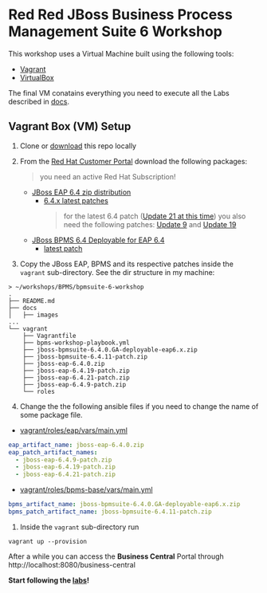 # Red Red JBoss Business Process Management Suite 6 Workshop

This workshop uses a Virtual Machine built using the following tools:
 * [Vagrant](https://www.vagrantup.com/)
 * [VirtualBox](https://www.virtualbox.org/)

The final VM conatains everything you need to execute all the Labs described in [docs](docs/). 

## Vagrant Box (VM) Setup

1. Clone or [download](https://github.com/rafaeltuelho/bpmsuite-6-workshop/archive/master.zip) this repo locally

2. From the [Red Hat Customer Portal](https://access.redhat.com/) download the following packages:
   > you need an active Red Hat Subscription!
   
   * [JBoss EAP 6.4 zip distribution](https://access.redhat.com/jbossnetwork/restricted/softwareDownload.html?softwareId=37393)
     * [6.4.x latest patches](https://access.redhat.com/jbossnetwork/restricted/listSoftware.html?product=appplatform&downloadType=patches&version=6.4)
        > for the latest 6.4 patch ([Update 21 at this time](https://access.redhat.com/jbossnetwork/restricted/softwareDownload.html?softwareId=61821)) you also need the following patches: [Update 9](https://access.redhat.com/jbossnetwork/restricted/softwareDownload.html?softwareId=45371) and [Update 19](https://access.redhat.com/jbossnetwork/restricted/softwareDownload.html?softwareId=56031)
   * [JBoss BPMS 6.4 Deployable for EAP 6.4](https://access.redhat.com/jbossnetwork/restricted/softwareDownload.html?softwareId=48451)
     * [latest patch](https://access.redhat.com/jbossnetwork/restricted/listSoftware.html?product=rhpam&downloadType=patches&version=6.4)

3. Copy the JBoss EAP, BPMS and its respective patches inside the `vagrant` sub-directory. See the dir structure in my machine:
   
```
> ~/workshops/BPMS/bpmsuite-6-workshop
.
├── README.md
├── docs
│   ├── images
...
└── vagrant
    ├── Vagrantfile
    ├── bpms-workshop-playbook.yml
    ├── jboss-bpmsuite-6.4.0.GA-deployable-eap6.x.zip
    ├── jboss-bpmsuite-6.4.11-patch.zip
    ├── jboss-eap-6.4.0.zip
    ├── jboss-eap-6.4.19-patch.zip
    ├── jboss-eap-6.4.21-patch.zip
    ├── jboss-eap-6.4.9-patch.zip
    └── roles
```

4. Change the the following ansible files if you need to change the name of some package file.
   
 * [vagrant/roles/eap/vars/main.yml](vagrant/roles/eap/vars/main.yml)

```yaml
eap_artifact_name: jboss-eap-6.4.0.zip
eap_patch_artifact_names:
  - jboss-eap-6.4.9-patch.zip
  - jboss-eap-6.4.19-patch.zip
  - jboss-eap-6.4.21-patch.zip
```

 * [vagrant/roles/bpms-base/vars/main.yml](vagrant/roles/bpms-base/vars/main.yml)

```yaml
bpms_artifact_name: jboss-bpmsuite-6.4.0.GA-deployable-eap6.x.zip
bpms_patch_artifact_name: jboss-bpmsuite-6.4.11-patch.zip   
```

1. Inside the  `vagrant` sub-directory run
```
vagrant up --provision
```

After a while you can access the **Business Central** Portal through http://localhost:8080/business-central

**Start following the [labs](docs/lab_use-case.adoc)!**